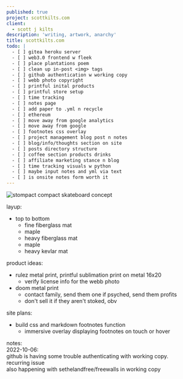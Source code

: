 ```yaml
---
published: true
project: scottkilts.com
client:
  - scott j kilts
description: 'writing, artwork, anarchy'
title: scottkilts.com
todo: |
  - [ ] gitea heroku server  
  - [ ] web3.0 frontend w fleek  
  - [ ] place plantations poem  
  - [ ] clean up in-post <img> tags
  - [ ] github authentication w working copy  
  - [ ] webb photo copyright  
  - [ ] printful inital products  
  - [ ] printful store setup  
  - [ ] time tracking  
  - [ ] notes page
  - [ ] add paper to .yml n recycle  
  - [ ] ethereum 
  - [ ] move away from google analytics  
  - [ ] move away from google  
  - [ ] footnotes css overlay  
  - [ ] project management blog post n notes
  - [ ] blog/info/thoughts section on site  
  - [ ] posts directory structure
  - [ ] coffee section products drinks  
  - [ ] affiliate marketing stance n blog
  - [ ] time tracking visuals w python
  - [ ] maybe input notes and yml via text
  - [ ] is onsite notes form worth it
---
```

![stompact compact skateboard concept]({{site.baseurl}}/media/stompact-working.GIF)   
   
 layup:  
  - top to bottom  
    - fine fiberglass mat  
    - maple  
    - heavy fiberglass mat  
    - maple  
    - heavy kevlar mat  
    
product ideas:      
- rulez metal print, printful sublimation print on metal 16x20     
  - verify license info for the webb photo    
- doom metal print  
  - contact family, send them one if psyched, send them profits  
  - don't sell it if they aren't stoked, obv  
  
site plans:  
- build css and markdown footnotes function       
  - immersive overlay displaying footnotes on touch or hover  
  
   
notes:  
  2022-10-06:   
  github is having some trouble authenticating with working copy.    
  recurring issue    
  also happening with sethelandfree/freewalls in working copy    
